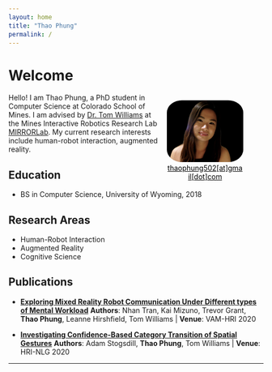 ```yaml
---
layout: home
title: "Thao Phung"
permalink: /
---
```


# Welcome
<figure class="image" style="float:right; width:30%; margin-left:10pt">
<img style="border-radius:20%;" src="files/avatar.jpg">
<figcaption style="text-align:center;"><a href="mailto:thaophung502@gmail.com" style="color:black;">thaophung502[at]gmail[dot]com</a></figcaption>
</figure>
<!--I'm a Ph.D. student in computer science at Auburn University, advised by [Wei-Shinn Ku][ku]. My research interests focus on data management and machine learning. 

Before coming to Auburn,I obtained my B.S. in Computer Science from University of Wyoming. -->

<!--I am currently looking for full-time positions in software engineering, data science, or related fields. I have professional experience with machine learning applications and cutting-edge research.-->

<!--During my undergraduate, I worked as a research assistant at [Evolving AI Lab][lab]. I worked with [Anh Nguyen][anh] in [learning to solve symbolic math from visual inputs][project], in which we studied if deep neural networks (DNNs) can learn to extract the meanings behind visual symbols.-->

Hello! I am Thao Phung, a PhD student in Computer Science at Colorado School of Mines. I am advised by [Dr. Tom Williams][tom] at the Mines Interactive Robotics Research Lab [MIRRORLab][mirrorlab]. My current research interests include human-robot interaction, augmented reality. 

## Education
- BS in Computer Science, University of Wyoming, 2018

## Research Areas
- Human-Robot Interaction
- Augmented Reality
- Cognitive Science

## Publications
- [**Exploring Mixed Reality Robot Communication Under Different types of Mental Workload**][mentalWorkload]
**Authors**: Nhan Tran, Kai Mizuno, Trevor Grant, **Thao Phung**, Leanne Hirshfield, Tom Williams | **Venue**: VAM-HRI 2020

- [**Investigating Confidence-Based Category Transition of Spatial Gestures**][adamWorkshop]
**Authors**: Adam Stogsdill, **Thao Phung**, Tom Williams | **Venue**: HRI-NLG 2020

<!--Contact: phungpthao[at]gmail[dot]com-->



---
[lab]: http://www.evolvingai.org/
[anh]: http://anhnguyen.me/research/
[project]: https://www.thaophung.com/projects/
[ku]: http://auburn.edu/academic/engineering/dslab/
[tom]: https://people.mines.edu/twilliams/
[mirrorlab]: https://mirrorlab.mines.edu/


<!--PAPERS-->
[mentalWorkload]: https://mirrorlab.mines.edu/publications/tran2020vamhri/
[adamWorkshop]: https://mirrorlab.mines.edu/publications/stogsdill2020hrinlg/
